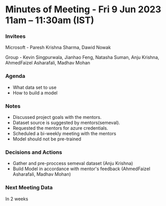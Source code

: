 # Minutes of Meeting - Fri 9 Jun 2023 11am – 11:30am (IST)

### Invitees 
Microsoft - Paresh Krishna Sharma,
Dawid Nowak

Group - 
    Kevin Singpurwala,
    Jianhao Feng,
    Natasha Suman,
    Anju Krishna,
    AhmedFaizel Asharafali,
    Madhav Mohan

### Agenda
- What data set to use
- How to build a model

### Notes
- Discussed project goals with the mentors.
- Dataset source is suggested by mentors(semeval).
- Requested the mentors for azure credentials.
- Scheduled a bi-weekly meeting with the mentors
- Model should not be pre-trained 

### Decisions and Actions
- Gather and pre-proccess semeval dataset (Anju Krishna)
- Build Model in accordance with mentor's feedback (AhmedFaizel Asharafali, Madhav Mohan)
### Next Meeting Data
In 2 weeks